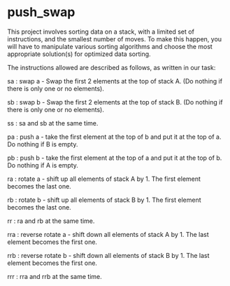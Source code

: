 # push_swap

This project involves sorting data on a stack, with a limited set of instructions, and the smallest number of moves. To make this happen, you will have to manipulate various sorting algorithms and choose the most appropriate solution(s) for optimized data sorting.

The instructions allowed are described as follows, as written in our task:

sa : swap a - Swap the first 2 elements at the top of stack A. (Do nothing if there is only one or no elements).

sb : swap b - Swap the first 2 elements at the top of stack B. (Do nothing if there is only one or no elements).

ss : sa and sb at the same time.

pa : push a - take the first element at the top of b and put it at the top of a. Do nothing if B is empty.

pb : push b - take the first element at the top of a and put it at the top of b. Do nothing if A is empty.

ra : rotate a - shift up all elements of stack A by 1. The first element becomes the last one.

rb : rotate b - shift up all elements of stack B by 1. The first element becomes the last one.

rr : ra and rb at the same time.

rra : reverse rotate a - shift down all elements of stack A by 1. The last element becomes the first one.

rrb : reverse rotate b - shift down all elements of stack B by 1. The last element becomes the first one.

rrr : rra and rrb at the same time.